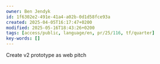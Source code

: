 ```yaml
---
owner: Ben Jendyk
id: 1f6302e2-491e-41a4-a02b-0d1d58fce93a
created: 2025-04-05T16:17:47+0200
modified: 2025-05-16T18:43:26+0200
tags: [access/public, language/en, pr/25/116, tf/quarter]
key-words: []
---
```


Create v2 prototype as web pitch